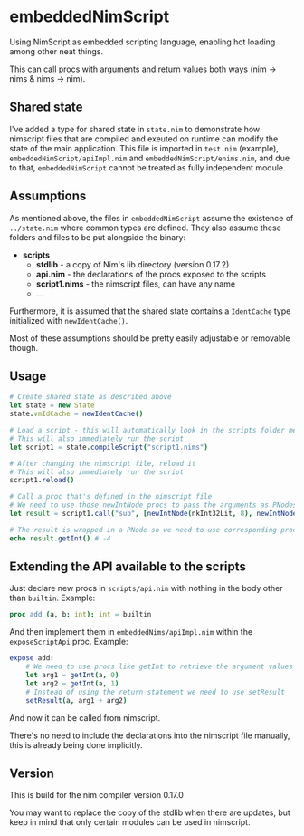 # embeddedNimScript
Using NimScript as embedded scripting language, enabling hot loading among other neat things.

This can call procs with arguments and return values both ways (nim -> nims & nims -> nim).


## Shared state
I've added a type for shared state in ``state.nim`` to demonstrate how nimscript files that are compiled and exeuted on runtime can modify the state of the main application. This file is imported in ``test.nim`` (example), ``embeddedNimScript/apiImpl.nim`` and ``embeddedNimScript/enims.nim``, and due to that, ``embeddedNimScript`` cannot be treated as fully independent module.

## Assumptions
As mentioned above, the files in ``embeddedNimScript`` assume the existence of ``../state.nim`` where common types are defined.
They also assume these folders and files to be put alongside the binary:

* **scripts**
  * **stdlib** - a copy of Nim's lib directory (version 0.17.2)
  * **api.nim** - the declarations of the procs exposed to the scripts
  * **script1.nims** - the nimscript files, can have any name
  * ...

Furthermore, it is assumed that the shared state contains a ``IdentCache`` type initialized with ``newIdentCache()``.

Most of these assumptions should be pretty easily adjustable or removable though.

## Usage

```nim
# Create shared state as described above
let state = new State
state.vmIdCache = newIdentCache()

# Load a script - this will automatically look in the scripts folder mentioned above
# This will also immediately run the script
let script1 = state.compileScript("script1.nims")

# After changing the nimscript file, reload it
# This will also immediately run the script
script1.reload()

# Call a proc that's defined in the nimscript file
# We need to use those newIntNode procs to pass the arguments as PNodes
let result = script1.call("sub", [newIntNode(nkInt32Lit, 8), newIntNode(nkInt32Lit, 12)])

# The result is wrapped in a PNode so we need to use corresponding proc from compiler/ast to get the value
echo result.getInt() # -4
```

## Extending the API available to the scripts

Just declare new procs in ``scripts/api.nim`` with nothing in the body other than ``builtin``. Example:
```nim
proc add (a, b: int): int = builtin
```

And then implement them in ``embeddedNims/apiImpl.nim`` within the ``exposeScriptApi`` proc. Example:

```nim
expose add:
    # We need to use procs like getInt to retrieve the argument values from VmArgs
    let arg1 = getInt(a, 0)
    let arg2 = getInt(a, 1)
    # Instead of using the return statement we need to use setResult
    setResult(a, arg1 + arg2)
```
And now it can be called from nimscript.

There's no need to include the declarations into the nimscript file manually, this is already being done implicitly.

## Version

This is build for the nim compiler version 0.17.0

You may want to replace the copy of the stdlib when there are updates, but keep in mind that only certain modules can be used in nimscript.
